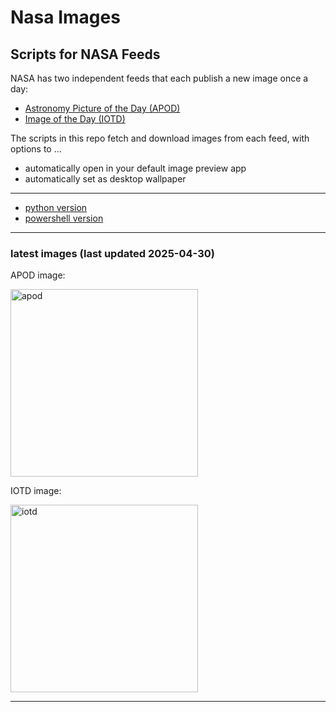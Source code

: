 # Nasa Images

## Scripts for NASA Feeds

NASA has two independent feeds that each publish a new image once a day:

- [Astronomy Picture of the Day (APOD)](https://apod.nasa.gov/apod/)
- [Image of the Day (IOTD)](https://www.nasa.gov/image-of-the-day/)

The scripts in this repo fetch and download images from each feed, with options to ...

- automatically open in your default image preview app
- automatically set as desktop wallpaper

---

- [python version](./python/README.md)
- [powershell version](./powershell/README.md)

---

### latest images (last updated 2025-04-30)

APOD image:

<img alt="apod" src="https://apod.nasa.gov/apod/image/2504/HappySkyMexico_Korona_1358.jpg" height="300" />

IOTD image:

<img alt="iotd" src="https://www.nasa.gov/wp-content/uploads/2025/04/potw2515a.jpg" height="300" />

---
